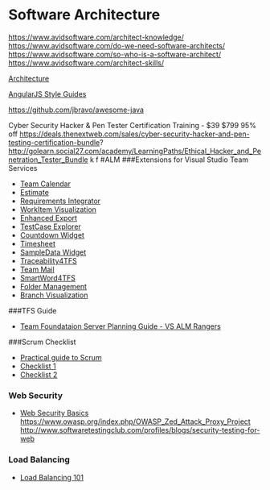 # Software Architecture


https://www.avidsoftware.com/architect-knowledge/
https://www.avidsoftware.com/do-we-need-software-architects/
https://www.avidsoftware.com/so-who-is-a-software-architect/
https://www.avidsoftware.com/architect-skills/

[Architecture](https://blogs.msdn.microsoft.com/jmeier/2016/04/03/a-language-for-architecture-2/)

[AngularJS Style Guides](http://www.sitepoint.com/introduction-angularjs-style-guides/)

https://github.com/jbravo/awesome-java

Cyber Security Hacker & Pen Tester Certification Training - $39  $799 95% off
https://deals.thenextweb.com/sales/cyber-security-hacker-and-pen-testing-certification-bundle?
http://golearn.social27.com/academy/LearningPaths/Ethical_Hacker_and_Penetration_Tester_Bundle
k
f
#ALM
###Extensions for Visual Studio Team Services
* [Team Calendar](https://marketplace.visualstudio.com/items?itemName=ms-devlabs.team-calendar)
* [Estimate](https://marketplace.visualstudio.com/items?itemName=ms-devlabs.estimate)
* [Requirements Integrator](https://marketplace.visualstudio.com/items?itemName=jgarverick.RequirementsIntegrator)
* [WorkItem Visualization](https://marketplace.visualstudio.com/items?itemName=ms-devlabs.WorkItemVisualization)
* [Enhanced Export](https://marketplace.visualstudio.com/items?itemName=mskold.mskold-enhanced-export)
* [TestCase Explorer](https://marketplace.visualstudio.com/items?itemName=ms-devlabs.TestCaseExplorer)
* [Countdown Widget](https://marketplace.visualstudio.com/items?itemName=ms-devlabs.CountdownWidget)
* [Timesheet](https://marketplace.visualstudio.com/items?itemName=sswtv.sswtimepro)
* [SampleData Widget](https://marketplace.visualstudio.com/items?itemName=ms-devlabs.SampleDataWidget)
* [Traceability4TFS](https://marketplace.visualstudio.com/items?itemName=edevtech-mr.Traceability4TFS)
* [Team Mail](https://marketplace.visualstudio.com/items?itemName=tfc.TeamMail)
* [SmartWord4TFS](https://marketplace.visualstudio.com/items?itemName=edevtech-mr.SmartWord4TFS)
* [Folder Management](https://marketplace.visualstudio.com/items?itemName=ms-devlabs.FolderManagement)
* [Branch Visualization](https://marketplace.visualstudio.com/items?itemName=ms-devlabs.BranchVisualization)

###TFS Guide
* [Team Foundataion Server Planning Guide - VS ALM Rangers](https://vsarplanningguide.codeplex.com/)

###Scrum Checklist
* [Practical guide to Scrum](http://www.slideshare.net/PavelDabrytski/practical-guide-to-scrum)
* [Checklist 1](http://people.cs.aau.dk/~jeremy/SOE2012/resources/Scrum%20CheckList%202011.pdf)
* [Checklist 2](https://www.crisp.se/wp-content/uploads/2012/05/Scrum-checklist.pdf)

### Web Security
* [Web Security Basics](http://martinfowler.com/articles/web-security-basics.html#ProtectDataInTransit)
https://www.owasp.org/index.php/OWASP_Zed_Attack_Proxy_Project
http://www.softwaretestingclub.com/profiles/blogs/security-testing-for-web


### Load Balancing
* [Load Balancing 101](https://blog.newrelic.com/2016/04/13/understanding-global-load-balancing/)
